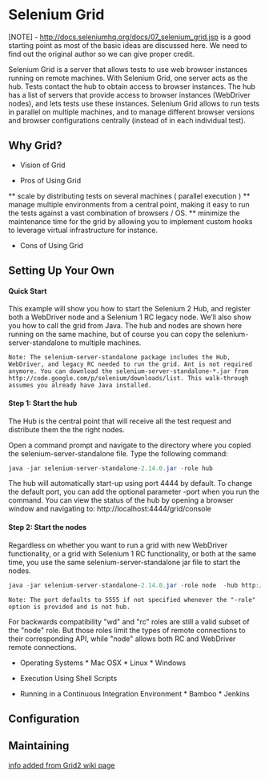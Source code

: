 Selenium Grid
=============
[NOTE] - http://docs.seleniumhq.org/docs/07_selenium_grid.jsp is a good starting point as most of the basic ideas are discussed here. We need to find out the original author so we can give proper credit.

Selenium Grid is a server that allows tests to use web browser instances running on remote machines. With Selenium Grid, one server acts as the hub. Tests contact the hub to obtain access to browser instances. The hub has a list of servers that provide access to browser instances (WebDriver nodes), and lets tests use these instances. Selenium Grid allows to run tests in parallel on multiple machines, and to manage different browser versions and browser configurations centrally (instead of in each individual test).

Why Grid?
---------

* Vision of Grid

* Pros of Using Grid

** scale by distributing tests on several machines ( parallel execution )
** manage multiple environments from a central point, making it easy to run the tests against a vast combination of browsers / OS.
** minimize the maintenance time for the grid by allowing you to implement custom hooks to leverage virtual infrastructure for instance.

* Cons of Using Grid




Setting Up Your Own
-------------------

#### Quick Start

This example will show you how to start the Selenium 2 Hub, and register both a WebDriver node and a Selenium 1 RC legacy node. We’ll also show you how to call the grid from Java. The hub and nodes are shown here running on the same machine, but of course you can copy the selenium-server-standalone to multiple machines.

``` Note: The selenium-server-standalone package includes the Hub, WebDriver, and legacy RC needed to run the grid. Ant is not required anymore. You can download the selenium-server-standalone-*.jar from http://code.google.com/p/selenium/downloads/list. This walk-through assumes you already have Java installed. ```

#### Step 1: Start the hub

The Hub is the central point that will receive all the test request and distribute them the the right nodes.

Open a command prompt and navigate to the directory where you copied the selenium-server-standalone file. Type the following command:

```java
java -jar selenium-server-standalone-2.14.0.jar -role hub
```

The hub will automatically start-up using port 4444 by default. To change the default port, you can add the optional parameter -port when you run the command. You can view the status of the hub by opening a browser window and navigating to: http://localhost:4444/grid/console

#### Step 2: Start the nodes

Regardless on whether you want to run a grid with new WebDriver functionality, or a grid with Selenium 1 RC functionality, or both at the same time, you use the same selenium-server-standalone jar file to start the nodes.

```java
java -jar selenium-server-standalone-2.14.0.jar -role node  -hub http://localhost:4444/grid/register
```
```
Note: The port defaults to 5555 if not specified whenever the "-role" option is provided and is not hub.
```
For backwards compatibility "wd" and "rc" roles are still a valid subset of the "node" role. But those roles limit the types of remote connections to their corresponding API, while "node" allows both RC and WebDriver remote connections.


* Operating Systems
      * Mac OSX
      * Linux
      * Windows

* Execution Using Shell Scripts

* Running in a Continuous Integration Environment
      * Bamboo
      * Jenkins


Configuration
-------------


Maintaining
-----------



[info added from Grid2 wiki page](https://code.google.com/p/selenium/wiki/Grid2)
